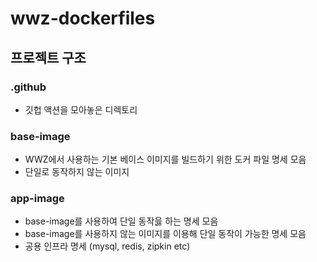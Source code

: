 # wwz-dockerfiles

## 프로젝트 구조
### .github
* 깃헙 액션을 모아놓은 디렉토리
### base-image
* WWZ에서 사용하는 기본 베이스 이미지를 빌드하기 위한 도커 파일 명세 모음
* 단일로 동작하지 않는 이미지
### app-image
* base-image를 사용하여 단일 동작읋 하는 명세 모음
* base-image를 사용하지 않는 이미지를 이용해 단일 동작이 가능한 명세 모음
* 공용 인프라 명세 (mysql, redis, zipkin etc)